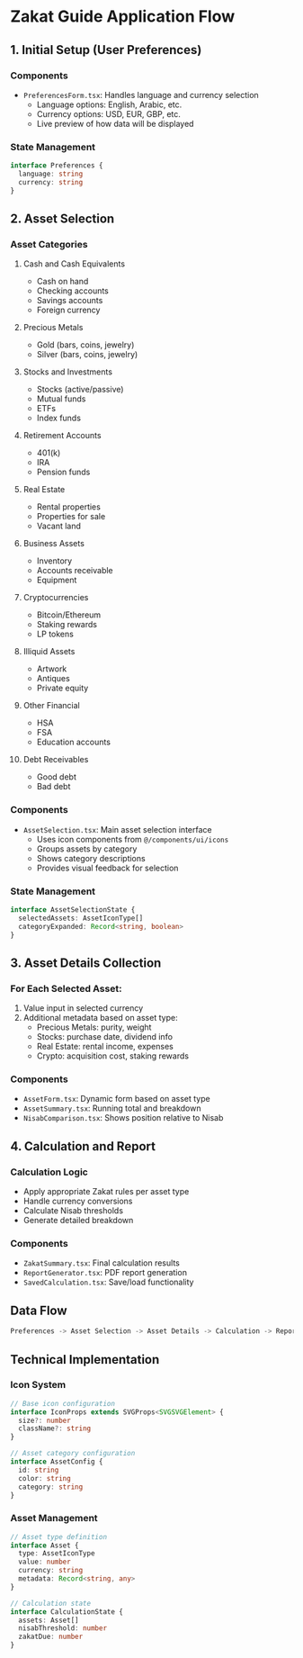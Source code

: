 # Zakat Guide Application Flow

## 1. Initial Setup (User Preferences)

### Components
- `PreferencesForm.tsx`: Handles language and currency selection
  - Language options: English, Arabic, etc.
  - Currency options: USD, EUR, GBP, etc.
  - Live preview of how data will be displayed

### State Management
```typescript
interface Preferences {
  language: string
  currency: string
}
```

## 2. Asset Selection

### Asset Categories
1. Cash and Cash Equivalents
   - Cash on hand
   - Checking accounts
   - Savings accounts
   - Foreign currency

2. Precious Metals
   - Gold (bars, coins, jewelry)
   - Silver (bars, coins, jewelry)

3. Stocks and Investments
   - Stocks (active/passive)
   - Mutual funds
   - ETFs
   - Index funds

4. Retirement Accounts
   - 401(k)
   - IRA
   - Pension funds

5. Real Estate
   - Rental properties
   - Properties for sale
   - Vacant land

6. Business Assets
   - Inventory
   - Accounts receivable
   - Equipment

7. Cryptocurrencies
   - Bitcoin/Ethereum
   - Staking rewards
   - LP tokens

8. Illiquid Assets
   - Artwork
   - Antiques
   - Private equity

9. Other Financial
   - HSA
   - FSA
   - Education accounts

10. Debt Receivables
    - Good debt
    - Bad debt

### Components
- `AssetSelection.tsx`: Main asset selection interface
  - Uses icon components from `@/components/ui/icons`
  - Groups assets by category
  - Shows category descriptions
  - Provides visual feedback for selection

### State Management
```typescript
interface AssetSelectionState {
  selectedAssets: AssetIconType[]
  categoryExpanded: Record<string, boolean>
}
```

## 3. Asset Details Collection

### For Each Selected Asset:
1. Value input in selected currency
2. Additional metadata based on asset type:
   - Precious Metals: purity, weight
   - Stocks: purchase date, dividend info
   - Real Estate: rental income, expenses
   - Crypto: acquisition cost, staking rewards

### Components
- `AssetForm.tsx`: Dynamic form based on asset type
- `AssetSummary.tsx`: Running total and breakdown
- `NisabComparison.tsx`: Shows position relative to Nisab

## 4. Calculation and Report

### Calculation Logic
- Apply appropriate Zakat rules per asset type
- Handle currency conversions
- Calculate Nisab thresholds
- Generate detailed breakdown

### Components
- `ZakatSummary.tsx`: Final calculation results
- `ReportGenerator.tsx`: PDF report generation
- `SavedCalculation.tsx`: Save/load functionality

## Data Flow
```typescript
Preferences -> Asset Selection -> Asset Details -> Calculation -> Report
```

## Technical Implementation

### Icon System
```typescript
// Base icon configuration
interface IconProps extends SVGProps<SVGSVGElement> {
  size?: number
  className?: string
}

// Asset category configuration
interface AssetConfig {
  id: string
  color: string
  category: string
}
```

### Asset Management
```typescript
// Asset type definition
interface Asset {
  type: AssetIconType
  value: number
  currency: string
  metadata: Record<string, any>
}

// Calculation state
interface CalculationState {
  assets: Asset[]
  nisabThreshold: number
  zakatDue: number
}
```